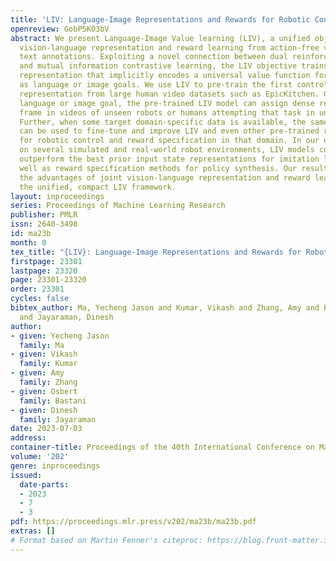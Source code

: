 ```yaml
---
title: 'LIV: Language-Image Representations and Rewards for Robotic Control'
openreview: GobP5KO3bV
abstract: We present Language-Image Value learning (LIV), a unified objective for
  vision-language representation and reward learning from action-free videos with
  text annotations. Exploiting a novel connection between dual reinforcement learning
  and mutual information contrastive learning, the LIV objective trains a multi-modal
  representation that implicitly encodes a universal value function for tasks specified
  as language or image goals. We use LIV to pre-train the first control-centric vision-language
  representation from large human video datasets such as EpicKitchen. Given only a
  language or image goal, the pre-trained LIV model can assign dense rewards to each
  frame in videos of unseen robots or humans attempting that task in unseen environments.
  Further, when some target domain-specific data is available, the same objective
  can be used to fine-tune and improve LIV and even other pre-trained representations
  for robotic control and reward specification in that domain. In our experiments
  on several simulated and real-world robot environments, LIV models consistently
  outperform the best prior input state representations for imitation learning, as
  well as reward specification methods for policy synthesis. Our results validate
  the advantages of joint vision-language representation and reward learning within
  the unified, compact LIV framework.
layout: inproceedings
series: Proceedings of Machine Learning Research
publisher: PMLR
issn: 2640-3498
id: ma23b
month: 0
tex_title: "{LIV}: Language-Image Representations and Rewards for Robotic Control"
firstpage: 23301
lastpage: 23320
page: 23301-23320
order: 23301
cycles: false
bibtex_author: Ma, Yecheng Jason and Kumar, Vikash and Zhang, Amy and Bastani, Osbert
  and Jayaraman, Dinesh
author:
- given: Yecheng Jason
  family: Ma
- given: Vikash
  family: Kumar
- given: Amy
  family: Zhang
- given: Osbert
  family: Bastani
- given: Dinesh
  family: Jayaraman
date: 2023-07-03
address: 
container-title: Proceedings of the 40th International Conference on Machine Learning
volume: '202'
genre: inproceedings
issued:
  date-parts:
  - 2023
  - 7
  - 3
pdf: https://proceedings.mlr.press/v202/ma23b/ma23b.pdf
extras: []
# Format based on Martin Fenner's citeproc: https://blog.front-matter.io/posts/citeproc-yaml-for-bibliographies/
---
```

